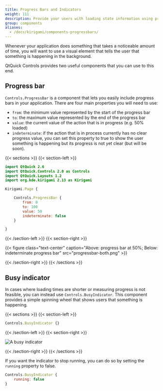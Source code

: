 ```yaml
---
title: Progress Bars and Indicators
weight: 111
description: Provide your users with loading state information using progress bars.
group: components
aliases:
  - /docs/kirigami/components-progressbars/
---
```


Whenever your application does something that takes a noticeable amount of time, you will want to use a visual element that tells the user that something is happening in the background. 

QtQuick Controls provides two useful components that you can use to this end.

## Progress bar

`Controls.ProgressBar` is a component that lets you easily include progress bars in your application. There are four main properties you will need to use:

- `from`: the minimum value represented by the start of the progress bar
- `to`: the maximum value represented by the end of the progress bar
- `value`: the current value of the action that is in progress (e.g. 50% loaded)
- `indeterminate`: if the action that is in process currently has no clear progress value, you can set this property to true to show the user something is happening but its progress is not yet clear (but will be soon).

{{< sections >}}
{{< section-left >}}

```qml
import QtQuick 2.6
import QtQuick.Controls 2.0 as Controls
import QtQuick.Layouts 1.2
import org.kde.kirigami 2.13 as Kirigami

Kirigami.Page {

    Controls.ProgressBar {
        from: 0
        to: 100
        value: 50
        indeterminate: false
    }

}
```

{{< /section-left >}}
{{< section-right >}}

{{< figure class="text-center" caption="Above: progress bar at 50%; Below: indeterminate progress bar" src="progressbar-both.png" >}}

{{< /section-right >}}
{{< /sections >}}

## Busy indicator

In cases where loading times are shorter or measuring progress is not feasible, you can instead use `Controls.BusyIndicator`. This component provides a simple spinning wheel that shows users that something is happening.

{{< sections >}}
{{< section-left >}}

```qml
Controls.BusyIndicator {}
```

{{< /section-left >}}
{{< section-right >}}

![A busy indicator](busyindicator.png)

{{< /section-right >}}
{{< /sections >}}

If you want the indicator to stop running, you can do so by setting the `running` property to false.

```qml
Controls.BusyIndicator {
    running: false
}
```

